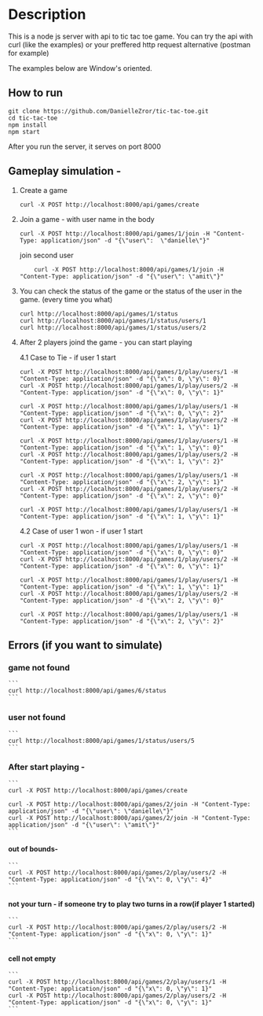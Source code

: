 # Description
This is a node js server with api to tic tac toe game.
You can try the api with curl (like the examples) or your preffered http request alternative (postman for example)

The examples below are Window's oriented.

## How to run
```
git clone https://github.com/DanielleZror/tic-tac-toe.git
cd tic-tac-toe
npm install
npm start
```

After you run the server, it serves on port 8000


## Gameplay simulation -
1. Create a game
    ```
    curl -X POST http://localhost:8000/api/games/create 
    ```

2. Join a game - with user name in the body
    ```
    curl -X POST http://localhost:8000/api/games/1/join -H "Content-Type: application/json" -d "{\"user\":  \"danielle\"}"
    ```
    join second user
    ```
        curl -X POST http://localhost:8000/api/games/1/join -H "Content-Type: application/json" -d "{\"user\": \"amit\"}"
    ```
3. You can check the status of the game or the status of the user in the game. (every time you what)
    ```
    curl http://localhost:8000/api/games/1/status
    curl http://localhost:8000/api/games/1/status/users/1
    curl http://localhost:8000/api/games/1/status/users/2
    ```
4. After 2 players joind the game - you can start playing

    4.1 Case to Tie - if user 1 start
    ```
    curl -X POST http://localhost:8000/api/games/1/play/users/1 -H "Content-Type: application/json" -d "{\"x\": 0, \"y\": 0}"
    curl -X POST http://localhost:8000/api/games/1/play/users/2 -H "Content-Type: application/json" -d "{\"x\": 0, \"y\": 1}"

    curl -X POST http://localhost:8000/api/games/1/play/users/1 -H "Content-Type: application/json" -d "{\"x\": 0, \"y\": 2}"
    curl -X POST http://localhost:8000/api/games/1/play/users/2 -H "Content-Type: application/json" -d "{\"x\": 1, \"y\": 1}"

    curl -X POST http://localhost:8000/api/games/1/play/users/1 -H "Content-Type: application/json" -d "{\"x\": 1, \"y\": 0}"
    curl -X POST http://localhost:8000/api/games/1/play/users/2 -H "Content-Type: application/json" -d "{\"x\": 1, \"y\": 2}"

    curl -X POST http://localhost:8000/api/games/1/play/users/1 -H "Content-Type: application/json" -d "{\"x\": 2, \"y\": 1}"
    curl -X POST http://localhost:8000/api/games/1/play/users/2 -H "Content-Type: application/json" -d "{\"x\": 2, \"y\": 0}"

    curl -X POST http://localhost:8000/api/games/1/play/users/1 -H "Content-Type: application/json" -d "{\"x\": 1, \"y\": 1}"
    ```
    4.2 Case of user 1 won - if user 1 start
    ```
    curl -X POST http://localhost:8000/api/games/1/play/users/1 -H "Content-Type: application/json" -d "{\"x\": 0, \"y\": 0}"
    curl -X POST http://localhost:8000/api/games/1/play/users/2 -H "Content-Type: application/json" -d "{\"x\": 0, \"y\": 1}"

    curl -X POST http://localhost:8000/api/games/1/play/users/1 -H "Content-Type: application/json" -d "{\"x\": 1, \"y\": 1}"
    curl -X POST http://localhost:8000/api/games/1/play/users/2 -H "Content-Type: application/json" -d "{\"x\": 2, \"y\": 0}"

    curl -X POST http://localhost:8000/api/games/1/play/users/1 -H "Content-Type: application/json" -d "{\"x\": 2, \"y\": 2}"
    ```
## Errors (if you want to simulate)
### game not found
    ```
    curl http://localhost:8000/api/games/6/status
    ```

### user not found 
    ```
    curl http://localhost:8000/api/games/1/status/users/5
    ```

### After start playing - 
    ```
    curl -X POST http://localhost:8000/api/games/create 

    curl -X POST http://localhost:8000/api/games/2/join -H "Content-Type: application/json" -d "{\"user\": \"danielle\"}"
    curl -X POST http://localhost:8000/api/games/2/join -H "Content-Type: application/json" -d "{\"user\": \"amit\"}"
    ```
#### out of bounds-
    ```
    curl -X POST http://localhost:8000/api/games/2/play/users/2 -H "Content-Type: application/json" -d "{\"x\": 0, \"y\": 4}"
    ```
#### not your turn - if someone try to play two turns in a row(if player 1 started)
    ```
    curl -X POST http://localhost:8000/api/games/2/play/users/2 -H "Content-Type: application/json" -d "{\"x\": 0, \"y\": 1}"
    ```

#### cell not empty
    ```
    curl -X POST http://localhost:8000/api/games/2/play/users/1 -H "Content-Type: application/json" -d "{\"x\": 0, \"y\": 1}"
    curl -X POST http://localhost:8000/api/games/2/play/users/2 -H "Content-Type: application/json" -d "{\"x\": 0, \"y\": 1}"
    ```
